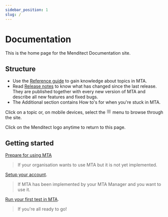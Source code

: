 ```yaml
---
sidebar_position: 1
slug: /
---
```


# Documentation

This is the home page for the Menditect Documentation site.

## Structure

- Use the [Reference guide](../reference-guide) to gain knowledge about topics in MTA. 
- Read [Release notes](../release-notes) to know what has changed since the last release. <br/>They are published together with every new version of MTA and describe all new features and fixed bugs. 
- The Additional section contains How to's for when you're stuck in MTA. 

Click on a topic or, on mobile devices, select the <svg width="15" height="15" viewBox="0 0 30 30" aria-hidden="true"><path stroke="currentColor" stroke-linecap="round" stroke-miterlimit="10" stroke-width="2" d="M4 7h22M4 15h22M4 23h22"></path></svg> menu to browse through the site.

Click on the Menditect logo anytime to return to this page.

## Getting started
[Prepare for using MTA](../additional/howtos/prepare-for-using-mta)
> If your organisation wants to use MTA but it is not yet implemented.

[Setup your account](../additional/howtos/access-mendix-model).
> If MTA has been implemented by your MTA Manager and you want to use it.

[Run your first test in MTA](../additional/howtos/run-first-test).
> If you're all ready to go! 